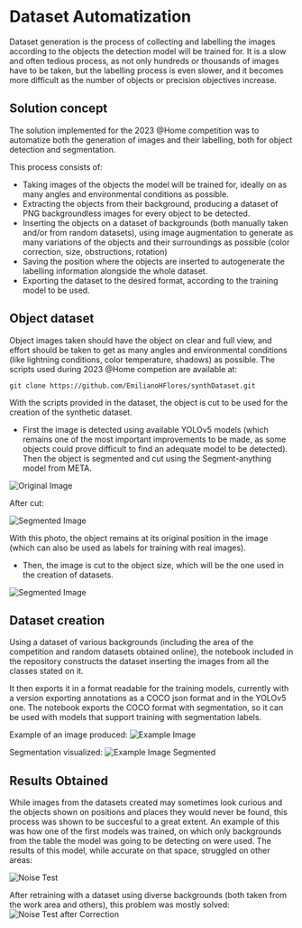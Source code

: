 # Dataset Automatization

Dataset generation is the process of collecting and labelling the images according to the objects the detection model will be trained for. It is a slow and often tedious process, as not only hundreds or thousands of images have to be taken, but the labelling process is even slower, and it becomes more difficult as the number of objects or precision objectives increase.

## Solution concept

The solution implemented for the 2023 @Home competition was to automatize both the generation of images and their labelling, both for object detection and segmentation. 

This process consists of:

- Taking images of the objects the model will be trained for, ideally on as many angles and environmental conditions as possible. 
- Extracting the objects from their background, producing a dataset of PNG backgroundless images for every object to be detected.
- Inserting the objects on a dataset of backgrounds (both manually taken and/or from random datasets), using image augmentation to generate as many variations of the objects and their surroundings as possible (color correction, size, obstructions, rotation)
- Saving the position where the objects are inserted to autogenerate the labelling information alongside the whole dataset.
- Exporting the dataset to the desired format, according to the training model to be used.

## Object dataset

Object images taken should have the object on clear and full view, and effort should be taken to get as many angles and environmental conditions (like lightning conditions, color temperature, shadows) as possible. The scripts used during 2023 @Home competion are available at:

```
git clone https://github.com/EmilianoHFlores/synthDataset.git
```

With the scripts provided in the dataset, the object is cut to be used for the creation of the synthetic dataset. 

- First the image is detected using available YOLOv5 models (which remains one of the most important improvements to be made, as some objects could prove difficult to find an adequate model to be detected). Then the object is segmented and cut using the Segment-anything model from META. 

![Original Image](/assets/home/DatasetAutomatization/Coke_original.jpg)

After cut:

![Segmented Image](/assets/home/DatasetAutomatization/Coke_segmented.png)

With this photo, the object remains at its original position in the image (which can also be used as labels for training with real images).

- Then, the image is cut to the object size, which will be the one used in the creation of datasets.

![Segmented Image](/assets/home/DatasetAutomatization/Coke_cut.png)

## Dataset creation

Using a dataset of various backgrounds (including the area of the competition and random datasets obtained online), the notebook included in the repository constructs the dataset inserting the images from all the classes stated on it. 

It then exports it in a format readable for the training models, currently with a version exporting annotations as a COCO json format and in the YOLOv5 one. The notebook exports the COCO format with segmentation, so it can be used with models that support training with segmentation labels.

Example of an image produced:
![Example Image](/assets/home/DatasetAutomatization/datasetImageEx.jpg)

Segmentation visualized:
![Example Image Segmented](/assets/home/DatasetAutomatization/datasetImageEx_Segmented.png)

## Results Obtained
While images from the datasets created may sometimes look curious and the objects shown on positions and places they would never be found, this process was shown to be succesful to a great extent. An example of this was how one of the first models was trained, on which only backgrounds from the table the model was going to be detecting on were used. The results of this model, while accurate on that space, struggled on other areas:

![Noise Test](/assets/home/DatasetAutomatization/NoiseTest.jpg)

After retraining with a dataset using diverse backgrounds (both taken from the work area and others), this problem was mostly solved:
![Noise Test after Correction](/assets/home/DatasetAutomatization/NoiseTestCorrected.jpg)